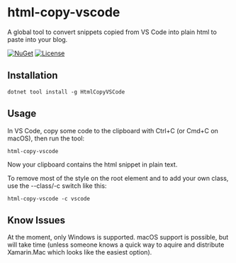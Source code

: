 # html-copy-vscode
A global tool to convert snippets copied from VS Code into plain html to paste into your blog.

[![NuGet](https://img.shields.io/nuget/v/HtmlCopyVSCode.svg)](https://www.nuget.org/packages/HtmlCopyVSCode/) [![License](https://img.shields.io/badge/license-MIT-blue.svg)](LICENSE) 

## Installation
```
dotnet tool install -g HtmlCopyVSCode
```

## Usage
In VS Code, copy some code to the clipboard with Ctrl+C (or Cmd+C on macOS), then run the tool:
```
html-copy-vscode
```
Now your clipboard contains the html snippet in plain text.

To remove most of the style on the root element and to add your own class, use the --class/-c switch like this:
```
html-copy-vscode -c vscode
```

## Know Issues
At the moment, only Windows is supported. macOS support is possible, but will take time (unless someone knows a quick way to aquire and distribute Xamarin.Mac which looks like the easiest option).
